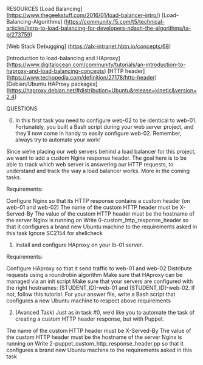 RESOURCES
[Load Balancing] (https://www.thegeekstuff.com/2016/01/load-balancer-intro/)
[Load-Balancing-Algorithms] (https://community.f5.com/t5/technical-articles/intro-to-load-balancing-for-developers-ndash-the-algorithms/ta-p/273759)

[Web Stack Debugging] (https://alx-intranet.hbtn.io/concepts/68)

[Introduction to load-balancing and HAproxy] (https://www.digitalocean.com/community/tutorials/an-introduction-to-haproxy-and-load-balancing-concepts)
[HTTP header] (https://www.techopedia.com/definition/27178/http-header)
[Debian/Ubuntu HAProxy packages] (https://haproxy.debian.net/#distribution=Ubuntu&release=kinetic&version=2.4)

QUESTIONS

0. In this first task you need to configure web-02 to be identical to web-01. Fortunately, you built a Bash script during your web server project, and they’ll now come in handy to easily configure web-02. Remember, always try to automate your work!

Since we’re placing our web servers behind a load balancer for this project, we want to add a custom Nginx response header. The goal here is to be able to track which web server is answering our HTTP requests, to understand and track the way a load balancer works. More in the coming tasks.

Requirements:

Configure Nginx so that its HTTP response contains a custom header (on web-01 and web-02)
The name of the custom HTTP header must be X-Served-By
The value of the custom HTTP header must be the hostname of the server Nginx is running on
Write 0-custom_http_response_header so that it configures a brand new Ubuntu machine to the requirements asked in this task
Ignore SC2154 for shellcheck

1. Install and configure HAproxy on your lb-01 server.

Requirements:

Configure HAproxy so that it send traffic to web-01 and web-02
Distribute requests using a roundrobin algorithm
Make sure that HAproxy can be managed via an init script
Make sure that your servers are configured with the right hostnames: [STUDENT_ID]-web-01 and [STUDENT_ID]-web-02. If not, follow this tutorial.
For your answer file, write a Bash script that configures a new Ubuntu machine to respect above requirements

2. (Avanced Task) Just as in task #0, we’d like you to automate the task of creating a custom HTTP header response, but with Puppet.

The name of the custom HTTP header must be X-Served-By
The value of the custom HTTP header must be the hostname of the server Nginx is running on
Write 2-puppet_custom_http_response_header.pp so that it configures a brand new Ubuntu machine to the requirements asked in this task
